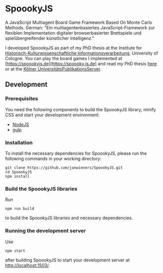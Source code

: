 # SpoookyJS

A JavaScript Multiagent Board Game Framework Based On Monte Carlo Methods.
German: "Ein multiagentenbasiertes JavaScript-Framework zur flexiblen Implementation digitaler browserbasierter Brettspiele und spielübergreifender künstlicher Intelligenz."

I developed SpoookyJS as part of my PhD thesis at the Institute for [Historisch-Kulturwissenschaftliche Informationsverarbeitung](http://www.hki.uni-koeln.de "Historisch-Kulturwissenschaftliche Informationsverarbeitung"), University of Cologne.
You can play the board games I implemented at [https://spoookyjs.de](https://spoooky.js.de) and read my PhD thesis [here](https://jan-wieners.de/diss/dissertation_jan-wieners.pdf) or at the [Kölner UniversitätsPublikationsServer](http://kups.ub.uni-koeln.de/5971/).

## Development

### Prerequisites

You need the following components to build the SpoookyJS library, minify CSS and start your development environment:

* [NodeJS](https://nodejs.org/download/)
* [gulp](https://github.com/gulpjs/gulp/blob/master/docs/getting-started.md)

### Installation

To install the necessary dependencies for SpoookyJS, please run the following commands in your working directory:

```
git clone https://github.com/janwieners/SpoookyJS.git
cd SpoookyJS
npm install
```

### Build the SpoookyJS libraries

Run 

```
npm run build
```

to build the SpoookyJS libraries and necessary dependencies.

### Running the development server

Use 

```
npm start
```

after building SpoookyJS to start your development server at [http://localhost:1503/](http://localhost:1503/).